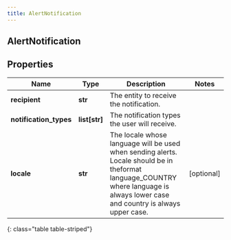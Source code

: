 ```yaml
---
title: AlertNotification
---
```

## AlertNotification

## Properties

|Name | Type | Description | Notes|
|------------ | ------------- | ------------- | -------------|
| **recipient** | **str** | The entity to receive the notification. | |
| **notification_types** | **list[str]** | The notification types the user will receive. | |
| **locale** | **str** | The locale whose language will be used when sending alerts.  Locale should be in theformat language_COUNTRY where language is always lower case and country is always upper case. | [optional] |
{: class="table table-striped"}


